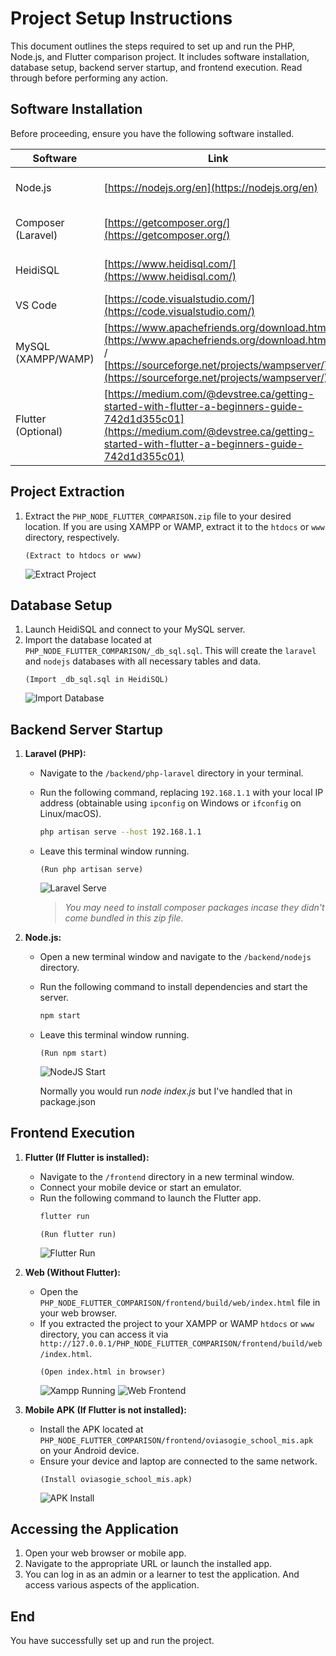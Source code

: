 # Project Setup Instructions

This document outlines the steps required to set up and run the PHP, Node.js, and Flutter comparison project. It includes software installation, database setup, backend server startup, and frontend execution. Read through before performing any action.

## Software Installation

Before proceeding, ensure you have the following software installed.

| Software | Link | Notes |
|---|---|---|
| Node.js | [https://nodejs.org/en](https://nodejs.org/en) | Required for the Node.js backend. |
| Composer (Laravel) | [https://getcomposer.org/](https://getcomposer.org/) | Required for the Laravel backend. |
| HeidiSQL | [https://www.heidisql.com/](https://www.heidisql.com/) | Database management tool. |
| VS Code | [https://code.visualstudio.com/](https://code.visualstudio.com/) | Code editor (recommended). |
| MySQL (XAMPP/WAMP) | [https://www.apachefriends.org/download.html](https://www.apachefriends.org/download.html) / [https://sourceforge.net/projects/wampserver/](https://sourceforge.net/projects/wampserver/) | Database server. |
| Flutter (Optional) | [https://medium.com/@devstree.ca/getting-started-with-flutter-a-beginners-guide-742d1d355c01](https://medium.com/@devstree.ca/getting-started-with-flutter-a-beginners-guide-742d1d355c01) | Required only if you want to modify or run the Flutter app directly. |

## Project Extraction

1.  Extract the `PHP_NODE_FLUTTER_COMPARISON.zip` file to your desired location. If you are using XAMPP or WAMP, extract it to the `htdocs` or `www` directory, respectively.
    ```
    (Extract to htdocs or www)
    ```
    ![Extract Project](help/extract_project.png)

## Database Setup

1.  Launch HeidiSQL and connect to your MySQL server.
2.  Import the database located at `PHP_NODE_FLUTTER_COMPARISON/_db_sql.sql`. This will create the `laravel` and `nodejs` databases with all necessary tables and data.
    ```
    (Import _db_sql.sql in HeidiSQL)
    ```
    ![Import Database](help/import_database.png)

## Backend Server Startup

1.  **Laravel (PHP):**
    -   Navigate to the `/backend/php-laravel` directory in your terminal.
    -   Run the following command, replacing `192.168.1.1` with your local IP address (obtainable using `ipconfig` on Windows or `ifconfig` on Linux/macOS). 
        ```bash
        php artisan serve --host 192.168.1.1
        ```
    -   Leave this terminal window running.
        ```
        (Run php artisan serve)
        ```
        ![Laravel Serve](help/laravel_serve.png)

        > *You may need to install composer packages incase they didn't come bundled in this zip file.*

2.  **Node.js:**
    -   Open a new terminal window and navigate to the `/backend/nodejs` directory.
    -   Run the following command to install dependencies and start the server.
        ```bash
        npm start
        ```
    -   Leave this terminal window running.
        ```
        (Run npm start)
        ```
        ![NodeJS Start](help/nodejs_start.png)

        Normally you would run *node index.js* but I've handled that in package.json

## Frontend Execution

1.  **Flutter (If Flutter is installed):**
    -   Navigate to the `/frontend` directory in a new terminal window.
    -   Connect your mobile device or start an emulator.
    -   Run the following command to launch the Flutter app.
        ```bash
        flutter run
        ```
        ```
        (Run flutter run)
        ```
        ![Flutter Run](help/flutter_run.png)

2.  **Web (Without Flutter):**
    -   Open the `PHP_NODE_FLUTTER_COMPARISON/frontend/build/web/index.html` file in your web browser.
    -   If you extracted the project to your XAMPP or WAMP `htdocs` or `www` directory, you can access it via `http://127.0.0.1/PHP_NODE_FLUTTER_COMPARISON/frontend/build/web/index.html`.
        ```
        (Open index.html in browser)
        ```
        ![Xampp Running](help/xampp_running.png)
        ![Web Frontend](help/web_frontend.png)

3.  **Mobile APK (If Flutter is not installed):**
    -   Install the APK located at `PHP_NODE_FLUTTER_COMPARISON/frontend/oviasogie_school_mis.apk` on your Android device.
    -   Ensure your device and laptop are connected to the same network.
        ```
        (Install oviasogie_school_mis.apk)
        ```
        ![APK Install](help/apk_install.png)

## Accessing the Application

1.  Open your web browser or mobile app.
2.  Navigate to the appropriate URL or launch the installed app.
3.  You can log in as an admin or a learner to test the application. And access various aspects of the application.

## End
You have successfully set up and run the project.